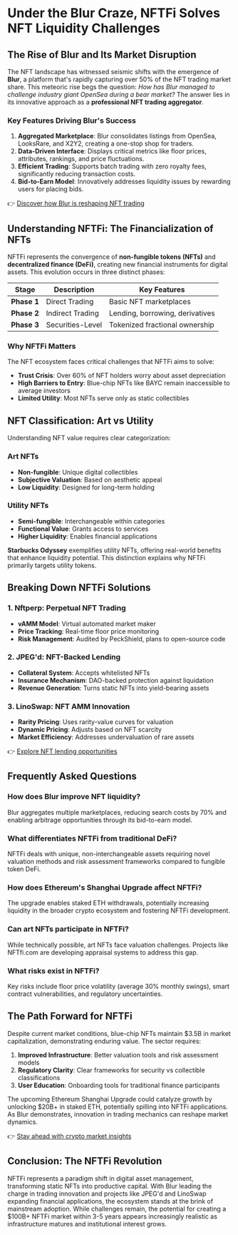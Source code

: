 # Under the Blur Craze, NFTFi Solves NFT Liquidity Challenges

## The Rise of Blur and Its Market Disruption

The NFT landscape has witnessed seismic shifts with the emergence of **Blur**, a platform that's rapidly capturing over 50% of the NFT trading market share. This meteoric rise begs the question: *How has Blur managed to challenge industry giant OpenSea during a bear market?* The answer lies in its innovative approach as a **professional NFT trading aggregator**.

### Key Features Driving Blur's Success

1. **Aggregated Marketplace**: Blur consolidates listings from OpenSea, LooksRare, and X2Y2, creating a one-stop shop for traders.
2. **Data-Driven Interface**: Displays critical metrics like floor prices, attributes, rankings, and price fluctuations.
3. **Efficient Trading**: Supports batch trading with zero royalty fees, significantly reducing transaction costs.
4. **Bid-to-Earn Model**: Innovatively addresses liquidity issues by rewarding users for placing bids.

👉 [Discover how Blur is reshaping NFT trading](https://bit.ly/okx-bonus)

## Understanding NFTFi: The Financialization of NFTs

NFTFi represents the convergence of **non-fungible tokens (NFTs)** and **decentralized finance (DeFi)**, creating new financial instruments for digital assets. This evolution occurs in three distinct phases:

| Stage | Description | Key Features |
|-------|-------------|--------------|
| **Phase 1** | Direct Trading | Basic NFT marketplaces |
| **Phase 2** | Indirect Trading | Lending, borrowing, derivatives |
| **Phase 3** | Securities-Level | Tokenized fractional ownership |

### Why NFTFi Matters

The NFT ecosystem faces critical challenges that NFTFi aims to solve:

- **Trust Crisis**: Over 60% of NFT holders worry about asset depreciation
- **High Barriers to Entry**: Blue-chip NFTs like BAYC remain inaccessible to average investors
- **Limited Utility**: Most NFTs serve only as static collectibles

## NFT Classification: Art vs Utility

Understanding NFT value requires clear categorization:

### Art NFTs
- **Non-fungible**: Unique digital collectibles
- **Subjective Valuation**: Based on aesthetic appeal
- **Low Liquidity**: Designed for long-term holding

### Utility NFTs
- **Semi-fungible**: Interchangeable within categories
- **Functional Value**: Grants access to services
- **Higher Liquidity**: Enables financial applications

**Starbucks Odyssey** exemplifies utility NFTs, offering real-world benefits that enhance liquidity potential. This distinction explains why NFTFi primarily targets utility tokens.

## Breaking Down NFTFi Solutions

### 1. Nftperp: Perpetual NFT Trading
- **vAMM Model**: Virtual automated market maker
- **Price Tracking**: Real-time floor price monitoring
- **Risk Management**: Audited by PeckShield, plans to open-source code

### 2. JPEG'd: NFT-Backed Lending
- **Collateral System**: Accepts whitelisted NFTs
- **Insurance Mechanism**: DAO-backed protection against liquidation
- **Revenue Generation**: Turns static NFTs into yield-bearing assets

### 3. LinoSwap: NFT AMM Innovation
- **Rarity Pricing**: Uses rarity-value curves for valuation
- **Dynamic Pricing**: Adjusts based on NFT scarcity
- **Market Efficiency**: Addresses undervaluation of rare assets

👉 [Explore NFT lending opportunities](https://bit.ly/okx-bonus)

## Frequently Asked Questions

### How does Blur improve NFT liquidity?
Blur aggregates multiple marketplaces, reducing search costs by 70% and enabling arbitrage opportunities through its bid-to-earn model.

### What differentiates NFTFi from traditional DeFi?
NFTFi deals with unique, non-interchangeable assets requiring novel valuation methods and risk assessment frameworks compared to fungible token DeFi.

### How does Ethereum's Shanghai Upgrade affect NFTFi?
The upgrade enables staked ETH withdrawals, potentially increasing liquidity in the broader crypto ecosystem and fostering NFTFi development.

### Can art NFTs participate in NFTFi?
While technically possible, art NFTs face valuation challenges. Projects like NFTfi.com are developing appraisal systems to address this gap.

### What risks exist in NFTFi?
Key risks include floor price volatility (average 30% monthly swings), smart contract vulnerabilities, and regulatory uncertainties.

## The Path Forward for NFTFi

Despite current market conditions, blue-chip NFTs maintain $3.5B in market capitalization, demonstrating enduring value. The sector requires:

1. **Improved Infrastructure**: Better valuation tools and risk assessment models
2. **Regulatory Clarity**: Clear frameworks for security vs collectible classifications
3. **User Education**: Onboarding tools for traditional finance participants

The upcoming Ethereum Shanghai Upgrade could catalyze growth by unlocking $20B+ in staked ETH, potentially spilling into NFTFi applications. As Blur demonstrates, innovation in trading mechanics can reshape market dynamics.

👉 [Stay ahead with crypto market insights](https://bit.ly/okx-bonus)

## Conclusion: The NFTFi Revolution

NFTFi represents a paradigm shift in digital asset management, transforming static NFTs into productive capital. With Blur leading the charge in trading innovation and projects like JPEG'd and LinoSwap expanding financial applications, the ecosystem stands at the brink of mainstream adoption. While challenges remain, the potential for creating a $100B+ NFTFi market within 3-5 years appears increasingly realistic as infrastructure matures and institutional interest grows.
